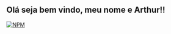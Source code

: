 ## Olá seja bem vindo, meu nome e Arthur!!

[![NPM](https://img.shields.io/npm/l/react)](https://github.com/Thur17/Thur17.github.io/blob/master/licence)


 

